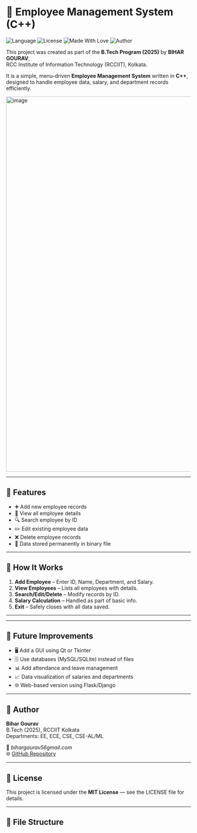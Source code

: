 # 🏢 Employee Management System (C++)

![Language](https://img.shields.io/badge/Language-C++-blue.svg)
![License](https://img.shields.io/badge/License-MIT-green.svg)
![Made With Love](https://img.shields.io/badge/Made%20with-❤️-red.svg)
![Author](https://img.shields.io/badge/Author-Bihar%20Gourav-blueviolet)

This project was created as part of the **B.Tech Program (2025)** by **BIHAR GOURAV**,  
RCC Institute of Information Technology (RCCIIT), Kolkata.  

It is a simple, menu-driven **Employee Management System** written in **C++**,  
designed to handle employee data, salary, and department records efficiently.


<img width="1536" height="1024" alt="image" src="https://github.com/user-attachments/assets/70eb37ca-1b7f-425b-ac79-0a73cf772578" />

---

## 🎯 Features
- ➕ Add new employee records  
- 📄 View all employee details  
- 🔍 Search employee by ID  
- ✏️ Edit existing employee data  
- ❌ Delete employee records  
- 💾 Data stored permanently in binary file  

---

## 🧭 How It Works
1. **Add Employee** – Enter ID, Name, Department, and Salary.  
2. **View Employees** – Lists all employees with details.  
3. **Search/Edit/Delete** – Modify records by ID.  
4. **Salary Calculation** – Handled as part of basic info.  
5. **Exit** – Safely closes with all data saved.

---

---

## 🚀 Future Improvements
- 🖥️ Add a GUI using Qt or Tkinter  
- 🗄️ Use databases (MySQL/SQLite) instead of files  
- 📊 Add attendance and leave management  
- 📈 Data visualization of salaries and departments  
- 🌐 Web-based version using Flask/Django  

---

## 👤 Author
**Bihar Gourav**  
B.Tech (2025), RCCIIT Kolkata  
Departments: EE, ECE, CSE, CSE-AL/ML  

📧 *bihargaurav56gmail.com*  
🌐 [GitHub Repository](https://github.com/bihargourav/employee_management)

---

## 🪪 License
This project is licensed under the **MIT License** — see the LICENSE file for details.

---


## 📂 File Structure
